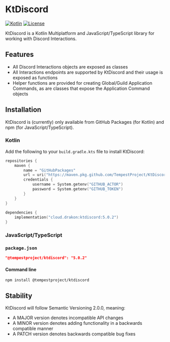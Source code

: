 # KtDiscord

[![Kotlin](https://img.shields.io/badge/kotlin-1.8.0-blue.svg?logo=kotlin)](http://kotlinlang.org)
[![License](https://img.shields.io/github/license/TempestProject/KtDiscord)](https://www.gnu.org/licenses/agpl-3.0.en.html)

KtDiscord is a Kotlin Multiplatform and JavaScript/TypeScript library for working with Discord Interactions.

## Features

* All Discord Interactions objects are exposed as classes
* All Interactions endpoints are supported by KtDiscord and their usage is exposed as functions
* Helper functions are provided for creating Global/Guild Application Commands, as are classes that expose the
  Application Command objects

## Installation

KtDiscord is (currently) only available from GitHub Packages (for Kotlin) and npm (for JavaScript/TypeScript).

### Kotlin

Add the following to your `build.gradle.kts` file to install KtDiscord:

```kotlin
repositories {
    maven {
        name = "GitHubPackages"
        url = uri("https://maven.pkg.github.com/TempestProject/KtDiscord")
        credentials {
            username = System.getenv("GITHUB_ACTOR")
            password = System.getenv("GITHUB_TOKEN")
        }
    }
}
    
dependencies {
    implementation("cloud.drakon:ktdiscord:5.0.2")
}
```

### JavaScript/TypeScript

### `package.json`

```json
"@tempestproject/ktdiscord": "5.0.2"
```

#### Command line

```commandline
npm install @tempestproject/ktdiscord
```

## Stability

KtDiscord will follow Semantic Versioning 2.0.0, meaning:

* A MAJOR version denotes incompatible API changes
* A MINOR version denotes adding functionality in a backwards compatible manner
* A PATCH version denotes backwards compatible bug fixes
